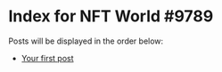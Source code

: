 # Index for NFT World #9789
Posts will be displayed in the order below:

- [Your first post](./001-first.md)

